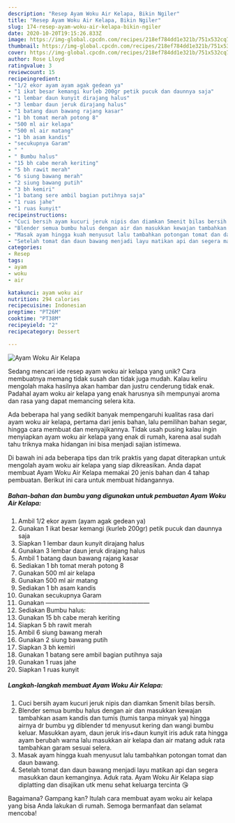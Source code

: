 ```yaml
---
description: "Resep Ayam Woku Air Kelapa, Bikin Ngiler"
title: "Resep Ayam Woku Air Kelapa, Bikin Ngiler"
slug: 174-resep-ayam-woku-air-kelapa-bikin-ngiler
date: 2020-10-20T19:15:26.833Z
image: https://img-global.cpcdn.com/recipes/218ef784dd1e321b/751x532cq70/ayam-woku-air-kelapa-foto-resep-utama.jpg
thumbnail: https://img-global.cpcdn.com/recipes/218ef784dd1e321b/751x532cq70/ayam-woku-air-kelapa-foto-resep-utama.jpg
cover: https://img-global.cpcdn.com/recipes/218ef784dd1e321b/751x532cq70/ayam-woku-air-kelapa-foto-resep-utama.jpg
author: Rose Lloyd
ratingvalue: 3
reviewcount: 15
recipeingredient:
- "1/2 ekor ayam ayam agak gedean ya"
- "1 ikat besar kemangi kurleb 200gr petik pucuk dan daunnya saja"
- "1 lembar daun kunyit dirajang halus"
- "3 lembar daun jeruk dirajang halus"
- "1 batang daun bawang rajang kasar"
- "1 bh tomat merah potong 8"
- "500 ml air kelapa"
- "500 ml air matang"
- "1 bh asam kandis"
- "secukupnya Garam"
- " "
- " Bumbu halus"
- "15 bh cabe merah keriting"
- "5 bh rawit merah"
- "6 siung bawang merah"
- "2 siung bawang putih"
- "3 bh kemiri"
- "1 batang sere ambil bagian putihnya saja"
- "1 ruas jahe"
- "1 ruas kunyit"
recipeinstructions:
- "Cuci bersih ayam kucuri jeruk nipis dan diamkan 5menit bilas bersih."
- "Blender semua bumbu halus dengan air dan masukkan kewajan tambahkan asam kandis dan tumis (tumis tanpa minyak ya) hingga airnya dr bumbu yg diblender td menyusut kering dan wangi bumbu keluar. Masukkan ayam, daun jeruk iris+daun kunyit iris aduk rata hingga ayam berubah warna lalu masukkan air kelapa dan air matang aduk rata tambahkan garam sesuai selera."
- "Masak ayam hingga kuah menyusut lalu tambahkan potongan tomat dan daun bawang."
- "Setelah tomat dan daun bawang menjadi layu matikan api dan segera masukkan daun kemanginya. Aduk rata. Ayam Woku Air Kelapa siap diplatting dan disajikan utk menu sehat keluarga tercinta 😘"
categories:
- Resep
tags:
- ayam
- woku
- air

katakunci: ayam woku air 
nutrition: 294 calories
recipecuisine: Indonesian
preptime: "PT26M"
cooktime: "PT38M"
recipeyield: "2"
recipecategory: Dessert

---
```



![Ayam Woku Air Kelapa](https://img-global.cpcdn.com/recipes/218ef784dd1e321b/751x532cq70/ayam-woku-air-kelapa-foto-resep-utama.jpg)

Sedang mencari ide resep ayam woku air kelapa yang unik? Cara membuatnya memang tidak susah dan tidak juga mudah. Kalau keliru mengolah maka hasilnya akan hambar dan justru cenderung tidak enak. Padahal ayam woku air kelapa yang enak harusnya sih mempunyai aroma dan rasa yang dapat memancing selera kita.

Ada beberapa hal yang sedikit banyak mempengaruhi kualitas rasa dari ayam woku air kelapa, pertama dari jenis bahan, lalu pemilihan bahan segar, hingga cara membuat dan menyajikannya. Tidak usah pusing kalau ingin menyiapkan ayam woku air kelapa yang enak di rumah, karena asal sudah tahu triknya maka hidangan ini bisa menjadi sajian istimewa.




Di bawah ini ada beberapa tips dan trik praktis yang dapat diterapkan untuk mengolah ayam woku air kelapa yang siap dikreasikan. Anda dapat membuat Ayam Woku Air Kelapa memakai 20 jenis bahan dan 4 tahap pembuatan. Berikut ini cara untuk membuat hidangannya.

<!--inarticleads1-->

##### Bahan-bahan dan bumbu yang digunakan untuk pembuatan Ayam Woku Air Kelapa:

1. Ambil 1/2 ekor ayam (ayam agak gedean ya)
1. Gunakan 1 ikat besar kemangi (kurleb 200gr) petik pucuk dan daunnya saja
1. Siapkan 1 lembar daun kunyit dirajang halus
1. Gunakan 3 lembar daun jeruk dirajang halus
1. Ambil 1 batang daun bawang rajang kasar
1. Sediakan 1 bh tomat merah potong 8
1. Gunakan 500 ml air kelapa
1. Gunakan 500 ml air matang
1. Sediakan 1 bh asam kandis
1. Gunakan secukupnya Garam
1. Gunakan  —————————————————
1. Sediakan  Bumbu halus:
1. Gunakan 15 bh cabe merah keriting
1. Siapkan 5 bh rawit merah
1. Ambil 6 siung bawang merah
1. Gunakan 2 siung bawang putih
1. Siapkan 3 bh kemiri
1. Gunakan 1 batang sere ambil bagian putihnya saja
1. Gunakan 1 ruas jahe
1. Siapkan 1 ruas kunyit




<!--inarticleads2-->

##### Langkah-langkah membuat Ayam Woku Air Kelapa:

1. Cuci bersih ayam kucuri jeruk nipis dan diamkan 5menit bilas bersih.
1. Blender semua bumbu halus dengan air dan masukkan kewajan tambahkan asam kandis dan tumis (tumis tanpa minyak ya) hingga airnya dr bumbu yg diblender td menyusut kering dan wangi bumbu keluar. Masukkan ayam, daun jeruk iris+daun kunyit iris aduk rata hingga ayam berubah warna lalu masukkan air kelapa dan air matang aduk rata tambahkan garam sesuai selera.
1. Masak ayam hingga kuah menyusut lalu tambahkan potongan tomat dan daun bawang.
1. Setelah tomat dan daun bawang menjadi layu matikan api dan segera masukkan daun kemanginya. Aduk rata. Ayam Woku Air Kelapa siap diplatting dan disajikan utk menu sehat keluarga tercinta 😘




Bagaimana? Gampang kan? Itulah cara membuat ayam woku air kelapa yang bisa Anda lakukan di rumah. Semoga bermanfaat dan selamat mencoba!
